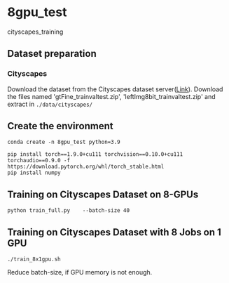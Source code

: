 # 8gpu_test
cityscapes_training

## Dataset preparation

### Cityscapes
Download the dataset from the Cityscapes dataset server([Link](https://www.cityscapes-dataset.com/)). Download the files named 'gtFine_trainvaltest.zip', 'leftImg8bit_trainvaltest.zip' and extract in ```./data/cityscapes/```

## Create the environment
```
conda create -n 8gpu_test python=3.9
```
```
pip install torch==1.9.0+cu111 torchvision==0.10.0+cu111 torchaudio==0.9.0 -f https://download.pytorch.org/whl/torch_stable.html
pip install numpy
```

## Training on Cityscapes Dataset on 8-GPUs
```
python train_full.py    --batch-size 40
```

## Training on Cityscapes Dataset with 8 Jobs on 1 GPU
```
./train_8x1gpu.sh
```

Reduce batch-size, if GPU memory is not enough. 


